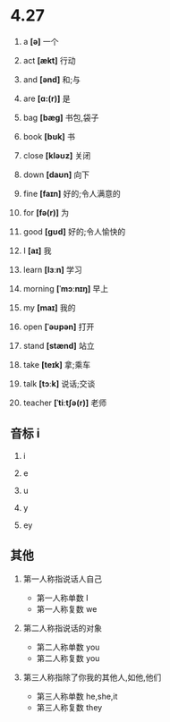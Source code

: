 # 4.27

1. a **[ə]** 一个

2. act **[ækt]** 行动

3. and **[ənd]** 和;与

4. are **[ɑ:(r)]** 是

5. bag **[bæɡ]** 书包,袋子

6. book **[bʊk]** 书

7. close **[kləʊz]** 关闭

8. down **[daʊn]** 向下

9. fine **[faɪn]** 好的;令人满意的

10. for **[fə(r)]** 为

11. good **[ɡʊd]** 好的;令人愉快的

12. I **[aɪ]** 我

13. learn **[lɜːn]** 学习

14. morning **[ˈmɔːnɪŋ]** 早上

15. my **[maɪ]** 我的

16. open **[ˈəʊpən]** 打开

17. stand **[stænd]** 站立

18. take **[teɪk]** 拿;乘车

19. talk **[tɔːk]** 说话;交谈

20. teacher **[ˈtiːtʃə(r)]** 老师

## 音标 i

1. i

2. e

3. u

4. y

5. ey

## 其他

1. 第一人称指说话人自己

   - 第一人称单数 I
   - 第一人称复数 we

2. 第二人称指说话的对象

   - 第二人称单数 you
   - 第二人称复数 you

3. 第三人称指除了你我的其他人,如他,他们
   - 第三人称单数 he,she,it
   - 第三人称复数 they
